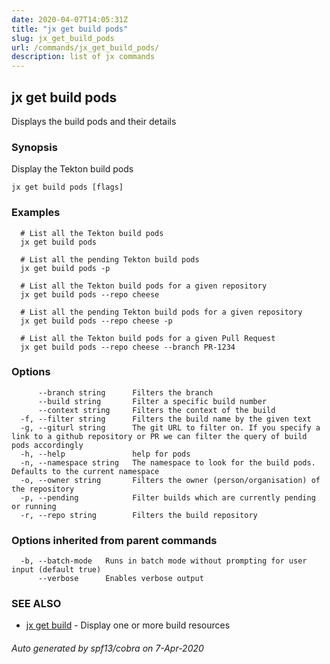 ```yaml
---
date: 2020-04-07T14:05:31Z
title: "jx get build pods"
slug: jx_get_build_pods
url: /commands/jx_get_build_pods/
description: list of jx commands
---
```

## jx get build pods

Displays the build pods and their details

### Synopsis

Display the Tekton build pods

```
jx get build pods [flags]
```

### Examples

```
  # List all the Tekton build pods
  jx get build pods
  
  # List all the pending Tekton build pods
  jx get build pods -p
  
  # List all the Tekton build pods for a given repository
  jx get build pods --repo cheese
  
  # List all the pending Tekton build pods for a given repository
  jx get build pods --repo cheese -p
  
  # List all the Tekton build pods for a given Pull Request
  jx get build pods --repo cheese --branch PR-1234
```

### Options

```
      --branch string      Filters the branch
      --build string       Filter a specific build number
      --context string     Filters the context of the build
  -f, --filter string      Filters the build name by the given text
  -g, --giturl string      The git URL to filter on. If you specify a link to a github repository or PR we can filter the query of build pods accordingly
  -h, --help               help for pods
  -n, --namespace string   The namespace to look for the build pods. Defaults to the current namespace
  -o, --owner string       Filters the owner (person/organisation) of the repository
  -p, --pending            Filter builds which are currently pending or running
  -r, --repo string        Filters the build repository
```

### Options inherited from parent commands

```
  -b, --batch-mode   Runs in batch mode without prompting for user input (default true)
      --verbose      Enables verbose output
```

### SEE ALSO

* [jx get build](/commands/jx_get_build/)	 - Display one or more build resources

###### Auto generated by spf13/cobra on 7-Apr-2020
